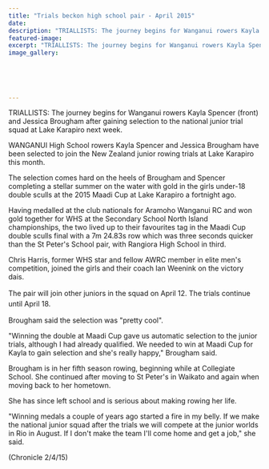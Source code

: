 ```yaml
---
title: "Trials beckon high school pair - April 2015"
date: 
description: "TRIALLISTS: The journey begins for Wanganui rowers Kayla Spencer (front) Jessica Brougham after gaining selection to the national junior trial squad at Lake Karapiro..."
featured-image: 
excerpt: "TRIALLISTS: The journey begins for Wanganui rowers Kayla Spencer (front) Jessica Brougham after gaining selection to the national junior trial squad at Lake Karapiro."
image_gallery:
	
	
	
	
	
---
```


<p>TRIALLISTS: The journey begins for Wanganui rowers Kayla Spencer (front) and Jessica Brougham after gaining selection to the national junior trial squad at Lake Karapiro next week.</p>
<p>WANGANUI High School rowers Kayla Spencer and Jessica Brougham have been selected to join the New Zealand junior rowing trials at Lake Karapiro this month.</p>
<p>The selection comes hard on the heels of Brougham and Spencer completing a stellar summer on the water with gold in the girls under-18 double sculls at the 2015 Maadi Cup at Lake Karapiro a fortnight ago.</p>
<p>Having medalled at the club nationals for Aramoho Wanganui RC and won gold together for WHS at the Secondary School North Island championships, the two lived up to their favourites tag in the Maadi Cup double sculls final with a 7m 24.83s row which was three seconds quicker than the St Peter's School pair, with Rangiora High School in third.</p>
<p>Chris Harris, former WHS star and fellow AWRC member in elite men's competition, joined the girls and their coach Ian Weenink on the victory dais.</p>
<p><span style="line-height: 1.5;">The pair will join other juniors in the squad on April 12. The trials continue until April 18.</span></p>
<p>Brougham said the selection was "pretty cool".</p>
<p>"Winning the double at Maadi Cup gave us automatic selection to the junior trials, although I had already qualified. We needed to win at Maadi Cup for Kayla to gain selection and she's really happy," Brougham said.</p>
<p>Brougham is in her fifth season rowing, beginning while at Collegiate School. She continued after moving to St Peter's in Waikato and again when moving back to her hometown.</p>
<p>She has since left school and is serious about making rowing her life.</p>
<p>"Winning medals a couple of years ago started a fire in my belly. If we make the national junior squad after the trials we will compete at the junior worlds in Rio in August. If I don't make the team I'll come home and get a job," she said.</p>
<p>(Chronicle 2/4/15)</p>

